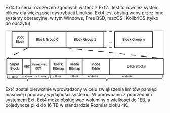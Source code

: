 Ext4 to seria rozszerzeń zgodnych wstecz z Ext2. Jest to również system plików dla większości dystrybucji Linuksa. Ext4 jest obsługiwany przez inne systemy operacyjne, w tym Windows, Free BSD, macOS i KolibriOS (tylko do odczytu).

![wprowadzenie](/grafiki/3_4_2_ext4.png)

Ext4 został pierwotnie wprowadzony w celu zwiększenia limitów pamięci masowej i poprawy wydajności systemu. W porównaniu z poprzednim systemem Ext, Ext4 może obsługiwać woluminy o wielkości do 1EB, a pojedyncze pliki do 16 TB w standardzie Rozmiar bloku 4K.